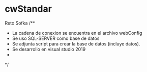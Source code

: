 # cwStandar
Reto Sofka
/**
* La cadena de conexion se encuentra en el archivo webConfig
* Se uso SQL-SERVER como base de datos
* Se adjunta script para crear la base de datos (incluye datos).
* Se desarrollo en visual studio 2019
*
*/
